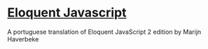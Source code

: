 # [Eloquent Javascript](http://eloquentjavascript.com.br)

A portuguese translation of Eloquent JavaScript 2 edition by Marijn Haverbeke

